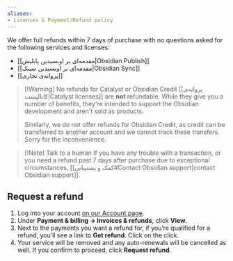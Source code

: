```yaml
---
aliases:
- Licenses & Payment/Refund policy
---
```


We offer full refunds within 7 days of purchase with no questions asked for the following services and licenses:

- [[مقدمه‌ای بر اوبسیدین پابلیش|Obsidian Publish]]
- [[مقدمه‌ای بر اوبسیدین سینک|Obsidian Sync]]
- [[پروانه‌ی تجاری]]

> [!Warning] No refunds for Catalyst or Obsidian Credit
> [[پروانه‌ی کاتالیست|Catalyst licenses]] are **not** refundable. While they give you a number of benefits, they're intended to support the Obsidian development and aren't sold as products.
> 
> Similarly, we do not offer refunds for Obsidian Credit, as credit can be transferred to another account and we cannot track these transfers. Sorry for the inconvenience.

> [!Note] Talk to a human
> If you have any trouble with a transaction, or you need a refund past 7 days after purchase due to exceptional circumstances, [[کمک و پشتیبانی#Contact Obsidian support|contact Obsidian support]].

## Request a refund

1. Log into your account [on our Account page](https://obsidian.md/account).
2. Under **Payment & billing → Invoices & refunds**, click **View**.
3. Next to the payments you want a refund for, if you’re qualified for a refund, you’ll see a link to **Get refund**. Click on the click.
4. Your service will be removed and any auto-renewals will be cancelled as well. If you confirm to proceed, click **Request refund**.
